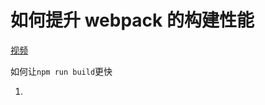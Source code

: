 # 如何提升 webpack 的构建性能
[视频](https://www.bilibili.com/video/BV1DU4y1N7sd)
  
  如何让`` npm run build ``更快

  1. 
